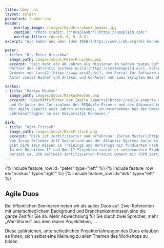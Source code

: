 ```yaml
---
title: Über uns
layout: splash
permalink: /ueber-uns
header:
    overlay_image: /images/headers/about_header.jpg
    caption: "Photo credit: [**Unsplash**](https://unsplash.com)"
    overlay_filter: rgba(0, 0, 0, 0.6)
excerpt: "Wir haben uns über [den IREB](https://www.ireb.org/de) kennen und schätzen gelernt und arbeiten seither gemeinsam an unserer Herzensangelegenheit **„Agiles Requirements Engineering“**."

peter:
- title: "Dr. Peter Hruschka"
  image_path: images/about/PeterHruschka.png
  excerpt: "Seit mehr als 40 Jahren als Missionar in Sachen *gutes Software- und System-Engineering* unterwegs. 
  Partner der [Atlantic Systems Guild](https://systemsguild.eu/), Fellow von [Agile Experts](https://agile-experts.ch/), 
  Gründer von [arc42](https://www.arc42.de/), dem Portal für Software-Architekten und Gründungsmitglied des [IREB](https://www.ireb.org/de). 
  Autor vieler Bücher und Artikel und Co-Autor von zwei Skripten des IREB zum Thema Requirements Modeling und RE@Agile."

markus:
- title: "Markus Meuten"
  image_path: images/about/MarkusMeuten.png
  excerpt: "Geschäftsführer der [Agile Experts](https://agile-experts.ch/), Product Owner für das IREB Projekt „RE@Agile“
  und Co-Autor des Curriculums des RE@Agile-Primers und des Advanced Levels „RE@Agile“. 
  Mit Agile Experts seit Jahren unterwegs, um Unternehmen bei der Umstellung auf agile Methoden zu unterstützen. 
  Lehrbeauftragter an der Universität Hannover."

dirk:
- title: "Dirk Fritsch"
  image_path: images/about/DirkFritsch.png
  excerpt: "Dirk ist zertifizierter und erfahrener [Scrum Master](https://www.scrum.org/), Product Owner sowie Requirements/Demand Spezialist.
  Vom Scrum Erfinder Jeff Sutherland und der Atlantic Systems Guild im Bereich Requirements Engineering ausgebildet, 
  gibt Dirk sein Wissen in Trainings und Workshops mit fundierten Fach- und Praxiskenntnissen weiter. 
  In den Bereichen IT und Non-IT Projekten coacht er insbesondere Product Owner direkt in ihrer Praxis als einer von 
  derzeit ca. 250 weltweit zertifizierten Product Ownern mit PSPO Zertifizierung"
---
```


{% include feature_row id="peter" type="left" %}
{% include feature_row id="markus" type="right" %}
{% include feature_row id="dirk" type="left" %}

<div class="framework" markdown="1"> 

## Agile Duos
Bei öffentlichen Seminaren treten wir als agiles Duos auf. Zwei Referenten mit unterschiedlichem Background und Branchenkenntnissen sind die ganze Zeit für Sie da. Mehr Abwechslung für Sie durch zwei Sprecher, mehr „War-Stories“ aus dem realen Projektleben, …

Diese zahlreichen, unterschiedlichen Projekterfahrungen des Duos erlauben es Ihnen, sich selbst eine Meinung zu allen Themen des Workshops zu bilden.

</div>